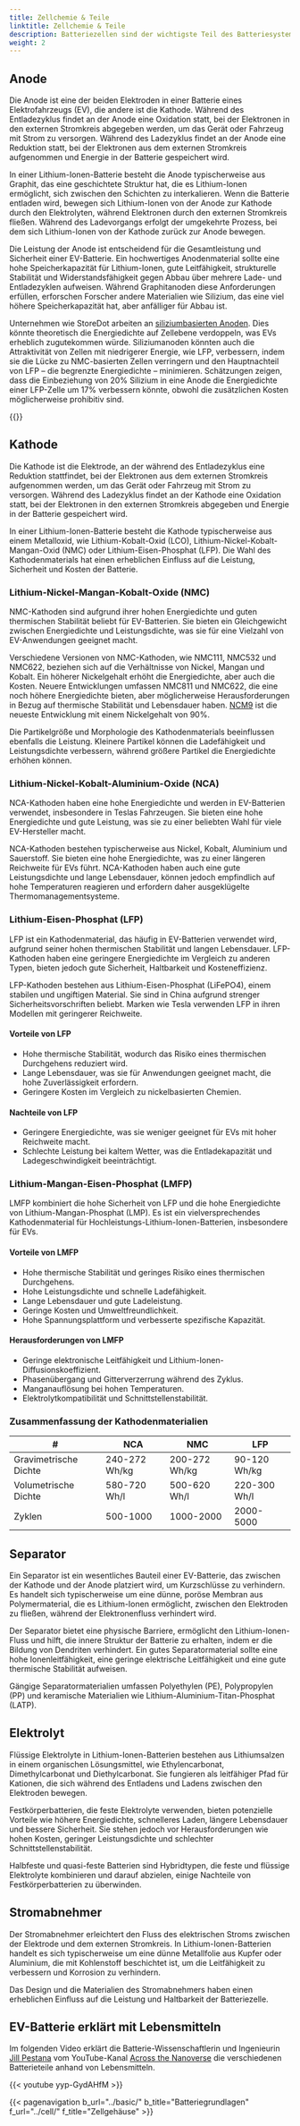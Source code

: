```yaml
---
title: Zellchemie & Teile
linktitle: Zellchemie & Teile
description: Batteriezellen sind der wichtigste Teil des Batteriesystems und der kritischste Faktor für sowohl Kosten als auch Leistung in Elektrofahrzeugen.
weight: 2
---
```

<!-- markdownlint-disable MD033 -->

## Anode

Die Anode ist eine der beiden Elektroden in einer Batterie eines Elektrofahrzeugs (EV), die andere ist die Kathode. Während des Entladezyklus findet an der Anode eine Oxidation statt, bei der Elektronen in den externen Stromkreis abgegeben werden, um das Gerät oder Fahrzeug mit Strom zu versorgen. Während des Ladezyklus findet an der Anode eine Reduktion statt, bei der Elektronen aus dem externen Stromkreis aufgenommen und Energie in der Batterie gespeichert wird.

In einer Lithium-Ionen-Batterie besteht die Anode typischerweise aus Graphit, das eine geschichtete Struktur hat, die es Lithium-Ionen ermöglicht, sich zwischen den Schichten zu interkalieren. Wenn die Batterie entladen wird, bewegen sich Lithium-Ionen von der Anode zur Kathode durch den Elektrolyten, während Elektronen durch den externen Stromkreis fließen. Während des Ladevorgangs erfolgt der umgekehrte Prozess, bei dem sich Lithium-Ionen von der Kathode zurück zur Anode bewegen.

Die Leistung der Anode ist entscheidend für die Gesamtleistung und Sicherheit einer EV-Batterie. Ein hochwertiges Anodenmaterial sollte eine hohe Speicherkapazität für Lithium-Ionen, gute Leitfähigkeit, strukturelle Stabilität und Widerstandsfähigkeit gegen Abbau über mehrere Lade- und Entladezyklen aufweisen. Während Graphitanoden diese Anforderungen erfüllen, erforschen Forscher andere Materialien wie Silizium, das eine viel höhere Speicherkapazität hat, aber anfälliger für Abbau ist.

Unternehmen wie StoreDot arbeiten an [siliziumbasierten Anoden](https://www.store-dot.com/blog/silicon-dominant-anodes-pave-the-way-for-future-li-ion-ev-batteries). Dies könnte theoretisch die Energiedichte auf Zellebene verdoppeln, was EVs erheblich zugutekommen würde. Siliziumanoden könnten auch die Attraktivität von Zellen mit niedrigerer Energie, wie LFP, verbessern, indem sie die Lücke zu NMC-basierten Zellen verringern und den Hauptnachteil von LFP – die begrenzte Energiedichte – minimieren. Schätzungen zeigen, dass die Einbeziehung von 20% Silizium in eine Anode die Energiedichte einer LFP-Zelle um 17% verbessern könnte, obwohl die zusätzlichen Kosten möglicherweise prohibitiv sind.

{{<evkxdisplayaddarticle />}}

## Kathode

Die Kathode ist die Elektrode, an der während des Entladezyklus eine Reduktion stattfindet, bei der Elektronen aus dem externen Stromkreis aufgenommen werden, um das Gerät oder Fahrzeug mit Strom zu versorgen. Während des Ladezyklus findet an der Kathode eine Oxidation statt, bei der Elektronen in den externen Stromkreis abgegeben und Energie in der Batterie gespeichert wird.

In einer Lithium-Ionen-Batterie besteht die Kathode typischerweise aus einem Metalloxid, wie Lithium-Kobalt-Oxid (LCO), Lithium-Nickel-Kobalt-Mangan-Oxid (NMC) oder Lithium-Eisen-Phosphat (LFP). Die Wahl des Kathodenmaterials hat einen erheblichen Einfluss auf die Leistung, Sicherheit und Kosten der Batterie.

### Lithium-Nickel-Mangan-Kobalt-Oxide (NMC)

NMC-Kathoden sind aufgrund ihrer hohen Energiedichte und guten thermischen Stabilität beliebt für EV-Batterien. Sie bieten ein Gleichgewicht zwischen Energiedichte und Leistungsdichte, was sie für eine Vielzahl von EV-Anwendungen geeignet macht.

Verschiedene Versionen von NMC-Kathoden, wie NMC111, NMC532 und NMC622, beziehen sich auf die Verhältnisse von Nickel, Mangan und Kobalt. Ein höherer Nickelgehalt erhöht die Energiedichte, aber auch die Kosten. Neuere Entwicklungen umfassen NMC811 und NMC622, die eine noch höhere Energiedichte bieten, aber möglicherweise Herausforderungen in Bezug auf thermische Stabilität und Lebensdauer haben. [NCM9](https://skinnonews.com/global/archives/14179) ist die neueste Entwicklung mit einem Nickelgehalt von 90%.

Die Partikelgröße und Morphologie des Kathodenmaterials beeinflussen ebenfalls die Leistung. Kleinere Partikel können die Ladefähigkeit und Leistungsdichte verbessern, während größere Partikel die Energiedichte erhöhen können.

### Lithium-Nickel-Kobalt-Aluminium-Oxide (NCA)

NCA-Kathoden haben eine hohe Energiedichte und werden in EV-Batterien verwendet, insbesondere in Teslas Fahrzeugen. Sie bieten eine hohe Energiedichte und gute Leistung, was sie zu einer beliebten Wahl für viele EV-Hersteller macht.

NCA-Kathoden bestehen typischerweise aus Nickel, Kobalt, Aluminium und Sauerstoff. Sie bieten eine hohe Energiedichte, was zu einer längeren Reichweite für EVs führt. NCA-Kathoden haben auch eine gute Leistungsdichte und lange Lebensdauer, können jedoch empfindlich auf hohe Temperaturen reagieren und erfordern daher ausgeklügelte Thermomanagementsysteme.

### Lithium-Eisen-Phosphat (LFP)

LFP ist ein Kathodenmaterial, das häufig in EV-Batterien verwendet wird, aufgrund seiner hohen thermischen Stabilität und langen Lebensdauer. LFP-Kathoden haben eine geringere Energiedichte im Vergleich zu anderen Typen, bieten jedoch gute Sicherheit, Haltbarkeit und Kosteneffizienz.

LFP-Kathoden bestehen aus Lithium-Eisen-Phosphat (LiFePO4), einem stabilen und ungiftigen Material. Sie sind in China aufgrund strenger Sicherheitsvorschriften beliebt. Marken wie Tesla verwenden LFP in ihren Modellen mit geringerer Reichweite.

#### Vorteile von LFP

- Hohe thermische Stabilität, wodurch das Risiko eines thermischen Durchgehens reduziert wird.
- Lange Lebensdauer, was sie für Anwendungen geeignet macht, die hohe Zuverlässigkeit erfordern.
- Geringere Kosten im Vergleich zu nickelbasierten Chemien.

#### Nachteile von LFP

- Geringere Energiedichte, was sie weniger geeignet für EVs mit hoher Reichweite macht.
- Schlechte Leistung bei kaltem Wetter, was die Entladekapazität und Ladegeschwindigkeit beeinträchtigt.

### Lithium-Mangan-Eisen-Phosphat (LMFP)

LMFP kombiniert die hohe Sicherheit von LFP und die hohe Energiedichte von Lithium-Mangan-Phosphat (LMP). Es ist ein vielversprechendes Kathodenmaterial für Hochleistungs-Lithium-Ionen-Batterien, insbesondere für EVs.

#### Vorteile von LMFP

- Hohe thermische Stabilität und geringes Risiko eines thermischen Durchgehens.
- Hohe Leistungsdichte und schnelle Ladefähigkeit.
- Lange Lebensdauer und gute Ladeleistung.
- Geringe Kosten und Umweltfreundlichkeit.
- Hohe Spannungsplattform und verbesserte spezifische Kapazität.

#### Herausforderungen von LMFP

- Geringe elektronische Leitfähigkeit und Lithium-Ionen-Diffusionskoeffizient.
- Phasenübergang und Gitterverzerrung während des Zyklus.
- Manganauflösung bei hohen Temperaturen.
- Elektrolytkompatibilität und Schnittstellenstabilität.

### Zusammenfassung der Kathodenmaterialien

<table class="table table-striped">
<thead>
<tr>
<th>#</th>
<th>NCA</th>
<th>NMC</th>
<th>LFP</th>
</tr>
</thead>
<tbody>
<tr>
<td>Gravimetrische Dichte</td>
<td>240-272 Wh/kg</td>
<td>200-272 Wh/kg</td>
<td>90-120 Wh/kg</td>
</tr>
<tr>
<td>Volumetrische Dichte</td>
<td>580-720 Wh/l</td>
<td>500-620 Wh/l</td>
<td>220-300 Wh/l</td>
</tr>
<tr>
<td>Zyklen</td>
<td>500-1000</td>
<td>1000-2000</td>
<td>2000-5000</td>
</tr>
</tbody>
</table>

## Separator

Ein Separator ist ein wesentliches Bauteil einer EV-Batterie, das zwischen der Kathode und der Anode platziert wird, um Kurzschlüsse zu verhindern. Es handelt sich typischerweise um eine dünne, poröse Membran aus Polymermaterial, die es Lithium-Ionen ermöglicht, zwischen den Elektroden zu fließen, während der Elektronenfluss verhindert wird.

Der Separator bietet eine physische Barriere, ermöglicht den Lithium-Ionen-Fluss und hilft, die innere Struktur der Batterie zu erhalten, indem er die Bildung von Dendriten verhindert. Ein gutes Separatormaterial sollte eine hohe Ionenleitfähigkeit, eine geringe elektrische Leitfähigkeit und eine gute thermische Stabilität aufweisen.

Gängige Separatormaterialien umfassen Polyethylen (PE), Polypropylen (PP) und keramische Materialien wie Lithium-Aluminium-Titan-Phosphat (LATP).

## Elektrolyt

Flüssige Elektrolyte in Lithium-Ionen-Batterien bestehen aus Lithiumsalzen in einem organischen Lösungsmittel, wie Ethylencarbonat, Dimethylcarbonat und Diethylcarbonat. Sie fungieren als leitfähiger Pfad für Kationen, die sich während des Entladens und Ladens zwischen den Elektroden bewegen.

Festkörperbatterien, die feste Elektrolyte verwenden, bieten potenzielle Vorteile wie höhere Energiedichte, schnelleres Laden, längere Lebensdauer und bessere Sicherheit. Sie stehen jedoch vor Herausforderungen wie hohen Kosten, geringer Leistungsdichte und schlechter Schnittstellenstabilität.

Halbfeste und quasi-feste Batterien sind Hybridtypen, die feste und flüssige Elektrolyte kombinieren und darauf abzielen, einige Nachteile von Festkörperbatterien zu überwinden.

## Stromabnehmer

Der Stromabnehmer erleichtert den Fluss des elektrischen Stroms zwischen der Elektrode und dem externen Stromkreis. In Lithium-Ionen-Batterien handelt es sich typischerweise um eine dünne Metallfolie aus Kupfer oder Aluminium, die mit Kohlenstoff beschichtet ist, um die Leitfähigkeit zu verbessern und Korrosion zu verhindern.

Das Design und die Materialien des Stromabnehmers haben einen erheblichen Einfluss auf die Leistung und Haltbarkeit der Batteriezelle.

## EV-Batterie erklärt mit Lebensmitteln

Im folgenden Video erklärt die Batterie-Wissenschaftlerin und Ingenieurin [Jill Pestana](https://www.linkedin.com/in/jillpestana/) vom YouTube-Kanal [Across the Nanoverse](https://www.youtube.com/@AcrosstheNanoverse) die verschiedenen Batterieteile anhand von Lebensmitteln.

{{< youtube yyp-GydAHfM >}}

{{< pagenavigation b_url="../basic/" b_title="Batteriegrundlagen" f_url="../cell/" f_title="Zellgehäuse" >}}